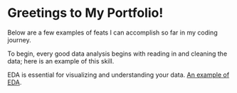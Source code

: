 # Greetings to My Portfolio!

Below are a few examples of feats I can accomplish so far in my coding journey.

To begin, every good data analysis begins with reading in and cleaning the data; here is an example of this skill.

EDA is essential for visualizing and understanding your data. [An example of EDA](Portfolio-EDA.md).
